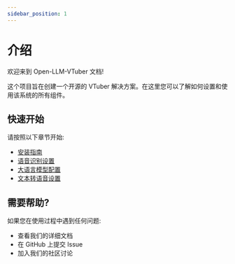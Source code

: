 ```yaml
---
sidebar_position: 1
---
```


# 介绍

欢迎来到 Open-LLM-VTuber 文档!

这个项目旨在创建一个开源的 VTuber 解决方案。在这里您可以了解如何设置和使用该系统的所有组件。

## 快速开始

请按照以下章节开始:

- [安装指南](/docs/Installation/Start)
- [语音识别设置](/docs/ASR/)
- [大语言模型配置](/docs/LLM/)
- [文本转语音设置](/docs/TTS/)

## 需要帮助?

如果您在使用过程中遇到任何问题:

- 查看我们的详细文档
- 在 GitHub 上提交 Issue
- 加入我们的社区讨论